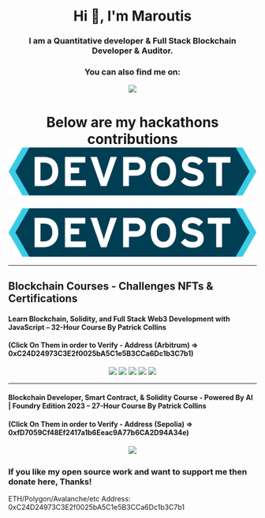 <h1 align="center">Hi 👋, I'm Maroutis</h1>
<h3 align="center">I am a Quantitative developer & Full Stack Blockchain Developer & Auditor.</h3>

<h3 align="center">You can also find me on:</h3>

<p align="center">
  <a href="https://twitter.com/Maroutis"><img src="https://img.shields.io/badge/Twitter-1DA1F2?style=for-the-badge&logo=twitter&logoColor=white"></a>
</p>

<h1 align="center">Below are my hackathons contributions
  <a href="https://devpost.com/MMtis?ref_content=user-portfolio&ref_feature=portfolio&ref_medium=global-nav/"><img src="./images/devpost.png"></a></h1>
<a href="/"><img src="./images/devpost.png"></a></h1>

<!-- --- -->

<!-- <br>

<img src="https://user-images.githubusercontent.com/56123405/177257029-97b74749-6158-42db-a3bc-c4f8f80db01c.png" align="right" width=300>

<!-- - 👨‍💻 I am currently building on **Ethereum Blockchain**

- 🌱 I’m currently learning **Web2 & Web3 Technologies**

- 👯 I will be happy to collaborate on **Blockchain Projects**

- 🤝 I am looking to meet with **Builders**

- 👨‍💻 All of my projects are available at [https://github.com/alymurtazamemon?tab=repositories](https://github.com/alymurtazamemon?tab=repositories)

- 💬 Ask me about **Solidity, Security & Auditing, DAOs, DeFi, NFTs, Smart Contracts, Ethers.js, Hardhat, Foundry, ApeWorX ...**

- 📫 How to reach me \*\*\*\* -->

<!-- <br> -->

<!-- --- -->

<!-- <br>

NOTE: Top Languages does not indicate my skill level or anything like that; it's a GitHub metric to determine which languages have the most code on GitHub. It's a new feature of github-readme-stats.

<img src="https://github-readme-stats.vercel.app/api/top-langs/?username=alymurtazamemon&theme=gotham&hide_border=true&layout=compact&langs_count=6" alt="alymurtazamemon" align="right">

<h3 align="left">Blockchains</h3>
<p align="left">
    <a href="https://ethereum.org/en/" target="_blank" rel="noreferrer"> <img src="https://img.shields.io/badge/Ethereum-3C3C3D?style=for-the-badge&logo=Ethereum&logoColor=white" alt="solidity"/> </a>
</p>

<h3 align="left">Programming Lanugages I have work with:</h3>
<p align="left">
  <a href="https://docs.soliditylang.org/en/latest/" target="_blank" rel="noreferrer"> <img src="https://img.shields.io/badge/Solidity-e6e6e6?style=for-the-badge&logo=solidity&logoColor=black" alt="solidity"/> </a>
  <a href="https://www.typescriptlang.org/" target="_blank" rel="noreferrer"> <img src="https://img.shields.io/badge/TypeScript-007ACC?style=for-the-badge&logo=typescript&logoColor=white" alt="typescript"/> </a>
  <a href="https://developer.mozilla.org/en-US/docs/Web/JavaScript" target="_blank" rel="noreferrer"> <img src="https://img.shields.io/badge/JavaScript-323330?style=for-the-badge&logo=javascript&logoColor=F7DF1E" alt="javascript"/> </a>
  <a href="https://dart.dev" target="_blank" rel="noreferrer"> <img src="https://img.shields.io/badge/Dart-0175C2?style=for-the-badge&logo=dart&logoColor=white" alt="dart"/> </a>
  <a href="https://www.python.org" target="_blank" rel="noreferrer"> <img src="https://img.shields.io/badge/Python-FFD43B?style=for-the-badge&logo=python&logoColor=blue" alt="python"/> </a>
  <a href="https://www.java.com" target="_blank" rel="noreferrer"> <img src="https://raw.githubusercontent.com/devicons/devicon/master/icons/java/java-original.svg" alt="java" width="40" height="40"/> </a>
</p>

<h3 align="left">Mobile App Development</h3>
<p align="left">
   <a href="https://flutter.dev" target="_blank" rel="noreferrer"> <img src="https://img.shields.io/badge/Flutter-02569B?style=for-the-badge&logo=flutter&logoColor=white" alt="flutter"/> </a>
  <a href="https://developer.android.com" target="_blank" rel="noreferrer"> <img src="https://img.shields.io/badge/Android-3DDC84?style=for-the-badge&logo=android&logoColor=white" alt="android"/> </a>
</p>

<h3 align="left">Frontend Technologies</h3>
<p align="left">
    <a href="https://nextjs.org/" target="_blank" rel="noreferrer"> <img src="https://img.shields.io/badge/next.js-000000?style=for-the-badge&logo=nextdotjs&logoColor=white" alt="nextjs"/> </a>
    <a href="https://reactjs.org/" target="_blank" rel="noreferrer"> <img src="https://img.shields.io/badge/React-20232A?style=for-the-badge&logo=react&logoColor=61DAFB" alt="react"/> </a>
    <a href="https://redux.js.org" target="_blank" rel="noreferrer"> <img src="https://img.shields.io/badge/Redux-593D88?style=for-the-badge&logo=redux&logoColor=white" alt="redux"/> </a>
    <a href="https://developer.mozilla.org/en-US/docs/Web/JavaScript" target="_blank" rel="noreferrer"> <img src="https://img.shields.io/badge/JavaScript-323330?style=for-the-badge&logo=javascript&logoColor=F7DF1E" alt="javascript"/> </a>
  <a href="https://jquery.com/" target="_blank" rel="noreferrer"> <img src="https://img.shields.io/badge/jQuery-0769AD?style=for-the-badge&logo=jquery&logoColor=white" alt="jquery"/> </a>
  <a href="https://www.w3.org/html/" target="_blank" rel="noreferrer"> <img src="https://img.shields.io/badge/HTML5-E34F26?style=for-the-badge&logo=html5&logoColor=white" alt="html"/> </a>
  <a href="https://www.w3schools.com/css/" target="_blank" rel="noreferrer"> <img src="https://img.shields.io/badge/CSS3-1572B6?style=for-the-badge&logo=css3&logoColor=white" alt="css"/> </a>
  <a href="https://getbootstrap.com" target="_blank" rel="noreferrer"> <img src="https://img.shields.io/badge/Bootstrap-563D7C?style=for-the-badge&logo=bootstrap&logoColor=white" alt="bootstrap"/> </a>
</p>

<h3 align="left">Backend Technologies</h3>
<p align="left">
  <a href="https://nodejs.org" target="_blank" rel="noreferrer"> <img src="https://img.shields.io/badge/Node.js-339933?style=for-the-badge&logo=nodedotjs&logoColor=white" alt="nodejs"/> </a>
  <a href="https://expressjs.com" target="_blank" rel="noreferrer"> <img src="https://img.shields.io/badge/Express.js-000000?style=for-the-badge&logo=express&logoColor=white" alt="expressjs"/> </a>
  <a href="https://firebase.google.com/" target="_blank" rel="noreferrer"> <img src="https://img.shields.io/badge/firebase-ffca28?style=for-the-badge&logo=firebase&logoColor=black" alt="firebase"/> </a>
  <a href="https://graphql.org" target="_blank" rel="noreferrer"> <img src="https://img.shields.io/badge/GraphQl-E10098?style=for-the-badge&logo=graphql&logoColor=white" alt="graphql"/> </a>
</p>

<h3 align="left">Databases</h3>
<p align="left">
  <a href="https://www.mongodb.com/" target="_blank" rel="noreferrer"> <img src="https://img.shields.io/badge/MongoDB-4EA94B?style=for-the-badge&logo=mongodb&logoColor=white" alt="mongoDB"/> </a>
  <a href="https://firebase.google.com/" target="_blank" rel="noreferrer"> <img src="https://img.shields.io/badge/firebase-ffca28?style=for-the-badge&logo=firebase&logoColor=black" alt="firebase"/> </a>
  <a href="https://www.mysql.com/" target="_blank" rel="noreferrer"> <img src="https://img.shields.io/badge/MySQL-005C84?style=for-the-badge&logo=mysql&logoColor=white" alt="mysql"/> </a>
  <a href="https://www.postgresql.org" target="_blank" rel="noreferrer"> <img src="https://img.shields.io/badge/PostgreSQL-316192?style=for-the-badge&logo=postgresql&logoColor=white" alt="postgres"/> </a>
  <a href="https://www.sqlite.org/" target="_blank" rel="noreferrer"> <img src="https://img.shields.io/badge/SQLite-07405E?style=for-the-badge&logo=sqlite&logoColor=white" alt="sqlite"/> </a>
</p>

<h3 align="left">Off-Chain</h3>
<p align="left">
  <a href="https://chain.link/" target="_blank" rel="noreferrer"> <img src="https://img.shields.io/badge/chainlink-375BD2?style=for-the-badge&logo=chainlink&logoColor=white" alt="mongoDB"/> </a>
</p>

<h3 align="left">Others</h3>
<p align="left">
  <a href="https://git-scm.com/" target="_blank" rel="noreferrer"> <img src="https://img.shields.io/badge/GIT-E44C30?style=for-the-badge&logo=git&logoColor=white" alt="git"/> </a>
  <a href="https://postman.com" target="_blank" rel="noreferrer"> <img src="https://img.shields.io/badge/Postman-FF6C37?style=for-the-badge&logo=Postman&logoColor=white" alt="postman"/> </a>
  <a href="https://heroku.com" target="_blank" rel="noreferrer"> <img src="https://img.shields.io/badge/Heroku-430098?style=for-the-badge&logo=heroku&logoColor=white" alt="heroku"/> </a>
</p> -->

<!-- <h3 align="left">Support:</h3>
<p><a href="https://www.buymeacoffee.com/alimurtaza"> <img align="left" src="https://cdn.buymeacoffee.com/buttons/v2/default-yellow.png" height="50" width="210" alt="alimurtaza" /></a><a href="https://ko-fi.com/alimurtaza"> <img align="left" src="https://cdn.ko-fi.com/cdn/kofi3.png?v=3" height="50" width="210" alt="alimurtaza" /></a></p><br><br> -->

<!-- ---

<br>

<p align="center">
<a href="https://github.com/alymurtazamemon?tab=repositories"><img src="https://github-readme-stats.vercel.app/api?username=alymurtazamemon&theme=gotham&show_icons=true&count_private=true&hide_border=true"  width="48%" alt="alymurtazamemon github-readme-stats"/></a>
<a href="https://github.com/alymurtazamemon?tab=stars"><img src="https://github-readme-streak-stats.herokuapp.com?user=alymurtazamemon&theme=gotham&hide_border=true&date_format=M%20j%5B%2C%20Y%5D"  width="48%" alt="alymurtazamemon github-readme-streak-stats"/></a>
</p>

<p align="center">
    <a href="">
        <img src="https://activity-graph.herokuapp.com/graph?username=alymurtazamemon&theme=react-dark&hide_border=true&hide_title=false&area=true&custom_title=Total%20contribution%20graph%20in%20all%20repo" width="96%" alt="alymurtazamemon activity graph">
    </a>
</p> -->

---

## Blockchain Courses - Challenges NFTs & Certifications

#### Learn Blockchain, Solidity, and Full Stack Web3 Development with JavaScript – 32-Hour Course By Patrick Collins

#### (Click On Them in order to Verify - Address (Arbitrum) => 0xC24D24973C3E2f0025bA5C1e5B3CCa6Dc1b3C7b1)

<p align="center">
<a href="https://opensea.io/assets/arbitrum/0xaacb0b62aeb7db938f12161da0e45fc3b2b34179/300"><img src="./images/Bbasics.avif" width="33%"></a>
<a href="https://opensea.io/assets/arbitrum/0xa457a0f9b6edbec66941d7ed1d4d4834330abf52/212"><img src="./images/SolBasics.avif" width="33%"></a>
<a href="https://opensea.io/assets/arbitrum/0xb29ea9ad260b6dc980513bba29051570b2115110/121"><img src="./images/HhBasics.avif" width="33%"></a>
<a href="https://opensea.io/assets/arbitrum/0xda4a7da4397414c089062cf6256989d2c29e31c9/82"><img src="./images/FSBasics.avif" width="33%"></a>
<a href="https://opensea.io/assets/arbitrum/0x9e9a4e58ddc9483d241afc9a028e89bd9b9fa683/83"><img src="./images/Completed.avif" width="33%"></a>
</p>

---

#### Blockchain Developer, Smart Contract, & Solidity Course - Powered By AI | Foundry Edition 2023 – 27-Hour Course By Patrick Collins

#### (Click On Them in order to Verify - Address (Sepolia) => 0xfD7059Cf48Ef2417a1b6Eeac9A77b6CA2D94A34e)

<p align="center">
<a href="https://testnets.opensea.io/fr/assets/sepolia/0x76b50696b8effca6ee6da7f6471110f334536321/1212"><img src="./images/Foundry - Completed.avif" width="60%"></a>
</p>

### If you like my open source work and want to support me then donate here, Thanks!

ETH/Polygon/Avalanche/etc Address: 0xC24D24973C3E2f0025bA5C1e5B3CCa6Dc1b3C7b1

